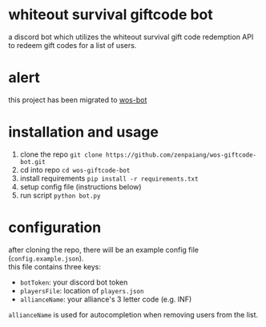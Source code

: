 # whiteout survival giftcode bot

a discord bot which utilizes the whiteout survival gift code redemption API to redeem gift codes for a list of users.

# alert

this project has been migrated to [wos-bot](https://github.com/zenpaiang/wos-bot)

# installation and usage

1. clone the repo `git clone https://github.com/zenpaiang/wos-giftcode-bot.git`
2. cd into repo `cd wos-giftcode-bot`
3. install requirements `pip install -r requirements.txt`
4. setup config file (instructions below)
5. run script `python bot.py`

# configuration

after cloning the repo, there will be an example config file (`config.example.json`).  
this file contains three keys:

- `botToken`: your discord bot token
- `playersFile`: location of `players.json`
- `allianceName`: your alliance's 3 letter code (e.g. INF)

`allianceName` is used for autocompletion when removing users from the list.
